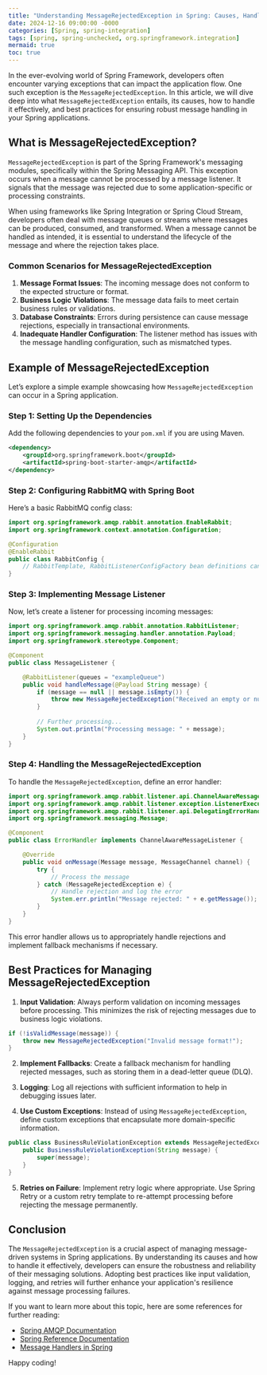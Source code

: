 ```yaml
---
title: "Understanding MessageRejectedException in Spring: Causes, Handling, and Best Practices"
date: 2024-12-16 09:00:00 -0000
categories: [Spring, spring-integration]
tags: [spring, spring-unchecked, org.springframework.integration]
mermaid: true
toc: true
---
```



In the ever-evolving world of Spring Framework, developers often encounter varying exceptions that can impact the application flow. One such exception is the `MessageRejectedException`. In this article, we will dive deep into what `MessageRejectedException` entails, its causes, how to handle it effectively, and best practices for ensuring robust message handling in your Spring applications.

## What is MessageRejectedException?

`MessageRejectedException` is part of the Spring Framework's messaging modules, specifically within the Spring Messaging API. This exception occurs when a message cannot be processed by a message listener. It signals that the message was rejected due to some application-specific or processing constraints.

When using frameworks like Spring Integration or Spring Cloud Stream, developers often deal with message queues or streams where messages can be produced, consumed, and transformed. When a message cannot be handled as intended, it is essential to understand the lifecycle of the message and where the rejection takes place.

### Common Scenarios for MessageRejectedException

1. **Message Format Issues**: The incoming message does not conform to the expected structure or format.
2. **Business Logic Violations**: The message data fails to meet certain business rules or validations.
3. **Database Constraints**: Errors during persistence can cause message rejections, especially in transactional environments.
4. **Inadequate Handler Configuration**: The listener method has issues with the message handling configuration, such as mismatched types.

## Example of MessageRejectedException

Let’s explore a simple example showcasing how `MessageRejectedException` can occur in a Spring application.

### Step 1: Setting Up the Dependencies

Add the following dependencies to your `pom.xml` if you are using Maven.

```xml
<dependency>
    <groupId>org.springframework.boot</groupId>
    <artifactId>spring-boot-starter-amqp</artifactId>
</dependency>
```

### Step 2: Configuring RabbitMQ with Spring Boot

Here’s a basic RabbitMQ config class:

```java
import org.springframework.amqp.rabbit.annotation.EnableRabbit;
import org.springframework.context.annotation.Configuration;

@Configuration
@EnableRabbit
public class RabbitConfig {
    // RabbitTemplate, RabbitListenerConfigFactory bean definitions can go here
}
```

### Step 3: Implementing Message Listener

Now, let’s create a listener for processing incoming messages:

```java
import org.springframework.amqp.rabbit.annotation.RabbitListener;
import org.springframework.messaging.handler.annotation.Payload;
import org.springframework.stereotype.Component;

@Component
public class MessageListener {

    @RabbitListener(queues = "exampleQueue")
    public void handleMessage(@Payload String message) {
        if (message == null || message.isEmpty()) {
            throw new MessageRejectedException("Received an empty or null message");
        }
        
        // Further processing...
        System.out.println("Processing message: " + message);
    }
}
```

### Step 4: Handling the MessageRejectedException

To handle the `MessageRejectedException`, define an error handler:

```java
import org.springframework.amqp.rabbit.listener.api.ChannelAwareMessageListener;
import org.springframework.amqp.rabbit.listener.exception.ListenerExecutionFailedException;
import org.springframework.amqp.rabbit.listener.api.DelegatingErrorHandler;
import org.springframework.messaging.Message;

@Component
public class ErrorHandler implements ChannelAwareMessageListener {

    @Override
    public void onMessage(Message message, MessageChannel channel) {
        try {
            // Process the message
        } catch (MessageRejectedException e) {
            // Handle rejection and log the error
            System.err.println("Message rejected: " + e.getMessage());
        }
    }
}
```

This error handler allows us to appropriately handle rejections and implement fallback mechanisms if necessary.

## Best Practices for Managing MessageRejectedException

1. **Input Validation**: Always perform validation on incoming messages before processing. This minimizes the risk of rejecting messages due to business logic violations.

```java
if (!isValidMessage(message)) {
    throw new MessageRejectedException("Invalid message format!");
}
```

2. **Implement Fallbacks**: Create a fallback mechanism for handling rejected messages, such as storing them in a dead-letter queue (DLQ).

3. **Logging**: Log all rejections with sufficient information to help in debugging issues later.

4. **Use Custom Exceptions**: Instead of using `MessageRejectedException`, define custom exceptions that encapsulate more domain-specific information.

```java
public class BusinessRuleViolationException extends MessageRejectedException {
    public BusinessRuleViolationException(String message) {
        super(message);
    }
}
```

5. **Retries on Failure**: Implement retry logic where appropriate. Use Spring Retry or a custom retry template to re-attempt processing before rejecting the message permanently.

## Conclusion

The `MessageRejectedException` is a crucial aspect of managing message-driven systems in Spring applications. By understanding its causes and how to handle it effectively, developers can ensure the robustness and reliability of their messaging solutions. Adopting best practices like input validation, logging, and retries will further enhance your application's resilience against message processing failures.

If you want to learn more about this topic, here are some references for further reading:

- [Spring AMQP Documentation](https://docs.spring.io/spring-amqp/docs/current/reference/html/)
- [Spring Reference Documentation](https://docs.spring.io/spring/docs/current/spring-framework-reference/integration.html)
- [Message Handlers in Spring](https://docs.spring.io/spring-cloud-stream/docs/current/reference/html/spring-cloud-stream.html#_message_handlers)

Happy coding!